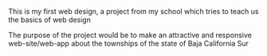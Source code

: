 
This is my first web design, a project from my school which tries to teach us the basics of web design

The purpose of the project would be to make an attractive and responsive web-site/web-app about the townships of the state of Baja California Sur
